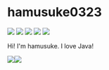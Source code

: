 # hamusuke0323

![](https://img.shields.io/badge/age-16-orange) ![](https://img.shields.io/badge/Birthday-2005%2F03%2F23-red) ![](https://img.shields.io/badge/Java-%E2%9D%A4-red) ![](https://img.shields.io/github/followers/hamusuke0323?label=Followers&style=social) ![](https://img.shields.io/twitter/follow/tw_hamusuke?label=Followers&style=social)

Hi! I'm hamusuke.
I love Java!

![](https://github-readme-stats.vercel.app/api?username=hamusuke0323&count_private=true&show_icons=true)![](https://github-readme-stats.vercel.app/api/top-langs/?username=hamusuke0323)
